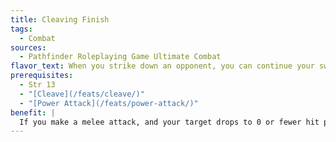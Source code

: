 ```yaml
---
title: Cleaving Finish
tags:
  - Combat
sources:
  - Pathfinder Roleplaying Game Ultimate Combat
flavor_text: When you strike down an opponent, you can continue your swing into another target.
prerequisites:
  - Str 13
  - "[Cleave](/feats/cleave/)"
  - "[Power Attack](/feats/power-attack/)"
benefit: |
  If you make a melee attack, and your target drops to 0 or fewer hit points as a result of your attack, you can make another melee attack using your highest base attack bonus against another opponent within reach. You can make only one extra attack per round with this feat.
---
```


